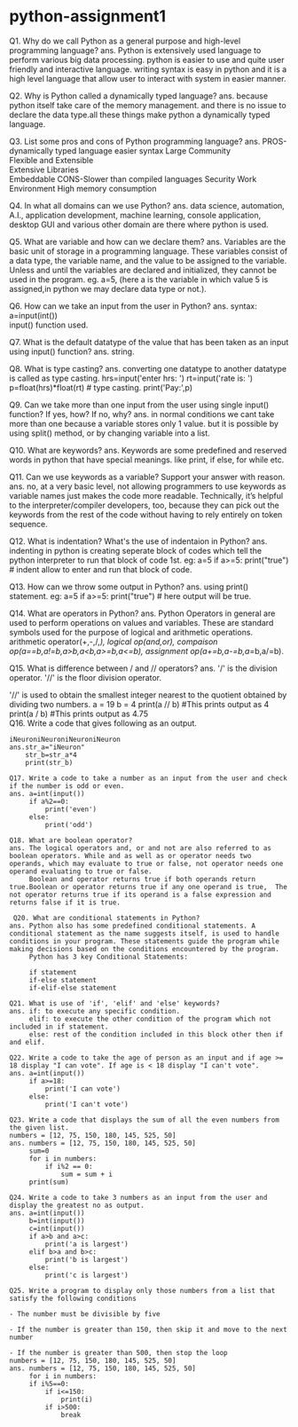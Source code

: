 # python-assignment1
Q1. Why do we call Python as a general purpose and high-level programming language?
ans. Python is extensively used language to perform various big data processing. python is easier to use and quite user friendly and interactive language.
     writing syntax is easy in python and it is a high level language that allow user to interact with system in easier manner.

Q2. Why is Python called a dynamically typed language?
ans. because python itself take care of the memory management. and there is no issue to declare the data type.all these things make python a dynamically typed language.

Q3. List some pros and cons of Python programming language? 
ans. PROS-dynamically typed language
          easier syntax
          Large Community	             
          Flexible and Extensible	     
          Extensive Libraries	             
          Embeddable
     CONS-Slower than compiled languages
          Security
       	  Work Environment
	  High memory consumption	

Q4. In what all domains can we use Python?
ans. data science, automation, A.I., application development, machine learning, console application, desktop GUI and various other domain are there where python is used.

Q5. What are variable and how can we declare them?
ans. Variables are the basic unit of storage in a programming language. These variables consist of a data type, the variable name, and the value to be assigned to the variable. Unless and until the variables are declared and initialized, they cannot be used in the program.
     eg. a=5, (here a is the variable in which value 5 is assigned,in python we may declare data type or not.).

Q6. How can we take an input from the user in Python?
ans. syntax: a=input(int())    
     input() function used.

Q7. What is the default datatype of the value that has been taken as an input using input() function?
ans. string.

Q8. What is type casting?
ans. converting one datatype to another datatype is called as type casting.
      hrs=input('enter hrs: ')
      rt=input('rate is:  ')
      p=float(hrs)*float(rt)    # type casting.
      print('Pay:',p) 


Q9. Can we take more than one input from the user using single input() function? If yes, how? If no, why?
ans. in normal conditions we cant take more than one because a variable stores only 1 value. but it is possible by using split() method, or by changing variable into a list.

Q10. What are keywords?
ans. Keywords are some predefined and reserved words in python that have special meanings. like print, if else, for while etc.

Q11. Can we use keywords as a variable? Support your answer with reason.
ans. no, at a very basic level, not allowing programmers to use keywords as variable names just makes the code more readable. Technically, it’s helpful to the interpreter/compiler developers, too, because they can pick out the keywords from the rest of the code without having to rely entirely on token sequence.  

Q12. What is indentation? What's the use of indentaion in Python?
ans. indenting in python is creating seperate block of codes which tell the python interpreter to run that block of code 1st. 
     eg: a=5
         if a>=5:
             print("true") # indent allow to enter and run that block of code.

Q13. How can we throw some output in Python?
ans. using print() statement. 
       eg: a=5
         if a>=5:
             print("true")  # here output will be true.

Q14. What are operators in Python?
ans. Python Operators in general are used to perform operations on values and variables. These are standard symbols used for the purpose of logical and arithmetic operations. 
     arithmetic operator(+,-,/,*), logical op(and,or), compaison op(a==b,a!=b,a>b,a<b,a>=b,a<=b), assignment op(a+=b,a-=b,a*=b,a/=b).

Q15. What is difference between / and // operators?
ans. '/' is the division operator. '//' is the floor division operator.

'//' is used to obtain the smallest integer nearest to the quotient obtained by dividing two numbers.
     a = 19
     b = 4
     print(a // b)  #This prints output as 4
     print(a / b)  #This prints output as 4.75        
 Q16. Write a code that gives following as an output.
```
iNeuroniNeuroniNeuroniNeuron
ans.str_a="iNeuron"
    str_b=str_a*4
    print(str_b)
    
Q17. Write a code to take a number as an input from the user and check if the number is odd or even.
ans. a=int(input())
     if a%2==0:
         print('even')
     else:
         print('odd')
	 
Q18. What are boolean operator?
ans. The logical operators and, or and not are also referred to as boolean operators. While and as well as or operator needs two operands, which may evaluate to true or false, not operator needs one operand evaluating to true or false.
     Boolean and operator returns true if both operands return true.Boolean or operator returns true if any one operand is true,  The not operator returns true if its operand is a false expression and returns false if it is true.
     
 Q20. What are conditional statements in Python?
ans. Python also has some predefined conditional statements. A conditional statement as the name suggests itself, is used to handle conditions in your program. These statements guide the program while making decisions based on the conditions encountered by the program.
     Python has 3 key Conditional Statements:

     if statement
     if-else statement
     if-elif-else statement

Q21. What is use of 'if', 'elif' and 'else' keywords?
ans. if: to execute any specific condition.
     elif: to execute the other condition of the program which not included in if statement.
     else: rest of the condition included in this block other then if and elif. 

Q22. Write a code to take the age of person as an input and if age >= 18 display "I can vote". If age is < 18 display "I can't vote".
ans. a=int(input())
     if a>=18:
         print('I can vote')
     else:
         print('I can't vote')
	 
Q23. Write a code that displays the sum of all the even numbers from the given list.
numbers = [12, 75, 150, 180, 145, 525, 50]
ans. numbers = [12, 75, 150, 180, 145, 525, 50]
     sum=0
     for i in numbers:
         if i%2 == 0:
             sum = sum + i
     print(sum)
     
Q24. Write a code to take 3 numbers as an input from the user and display the greatest no as output.
ans. a=int(input())
     b=int(input())
     c=int(input())
     if a>b and a>c:
         print('a is largest')
     elif b>a and b>c:
         print('b is largest')
     else:
         print('c is largest')
	 
Q25. Write a program to display only those numbers from a list that satisfy the following conditions

- The number must be divisible by five

- If the number is greater than 150, then skip it and move to the next number

- If the number is greater than 500, then stop the loop
numbers = [12, 75, 150, 180, 145, 525, 50]
ans. numbers = [12, 75, 150, 180, 145, 525, 50]
     for i in numbers:
     if i%5==0: 
         if i<=150:
             print(i)
         if i>500:
             break

